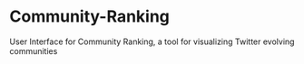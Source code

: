 # Community-Ranking
User Interface for Community Ranking, a tool for visualizing Twitter evolving communities

